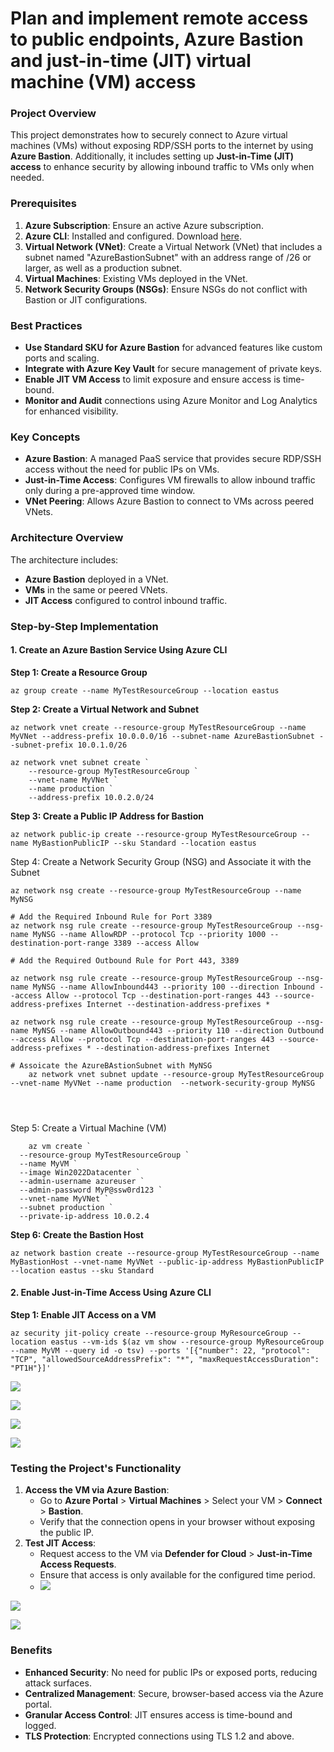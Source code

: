 # Plan and implement remote access to public endpoints, Azure Bastion and just-in-time (JIT) virtual machine (VM) access

### Project Overview

This project demonstrates how to securely connect to Azure virtual machines (VMs) without exposing RDP/SSH ports to the internet by using **Azure Bastion**. Additionally, it includes setting up **Just-in-Time (JIT) access** to enhance security by allowing inbound traffic to VMs only when needed.

### Prerequisites

1. **Azure Subscription**: Ensure an active Azure subscription.
2. **Azure CLI**: Installed and configured. Download [here](https://learn.microsoft.com/en-us/cli/azure/install-azure-cli).
3. **Virtual Network (VNet)**: Create a Virtual Network (VNet) that includes a subnet named "AzureBastionSubnet" with an address range of /26 or larger, as well as a production subnet.
4. **Virtual Machines**: Existing VMs deployed in the VNet.
5. **Network Security Groups (NSGs)**: Ensure NSGs do not conflict with Bastion or JIT configurations.

### Best Practices

*   **Use Standard SKU for Azure Bastion** for advanced features like custom ports and scaling.
*   **Integrate with Azure Key Vault** for secure management of private keys.
*   **Enable JIT VM Access** to limit exposure and ensure access is time-bound.
*   **Monitor and Audit** connections using Azure Monitor and Log Analytics for enhanced visibility.

### Key Concepts

*   **Azure Bastion**: A managed PaaS service that provides secure RDP/SSH access without the need for public IPs on VMs.
*   **Just-in-Time Access**: Configures VM firewalls to allow inbound traffic only during a pre-approved time window.
*   **VNet Peering**: Allows Azure Bastion to connect to VMs across peered VNets.

### Architecture Overview

The architecture includes:

*   **Azure Bastion** deployed in a VNet.
*   **VMs** in the same or peered VNets.
*   **JIT Access** configured to control inbound traffic.

### Step-by-Step Implementation

#### 1\. Create an Azure Bastion Service Using Azure CLI

**Step 1: Create a Resource Group**

```plain
az group create --name MyTestResourceGroup --location eastus
```

**Step 2: Create a Virtual Network and Subnet**

```plain
az network vnet create --resource-group MyTestResourceGroup --name MyVNet --address-prefix 10.0.0.0/16 --subnet-name AzureBastionSubnet --subnet-prefix 10.0.1.0/26

az network vnet subnet create `
    --resource-group MyTestResourceGroup `
    --vnet-name MyVNet `
    --name production `
    --address-prefix 10.0.2.0/24
```

**Step 3: Create a Public IP Address for Bastion**

```plain
az network public-ip create --resource-group MyTestResourceGroup --name MyBastionPublicIP --sku Standard --location eastus
```

Step 4: Create a Network Security Group (NSG) and Associate it with the Subnet

```plain
az network nsg create --resource-group MyTestResourceGroup --name MyNSG

# Add the Required Inbound Rule for Port 3389
az network nsg rule create --resource-group MyTestResourceGroup --nsg-name MyNSG --name AllowRDP --protocol Tcp --priority 1000 --destination-port-range 3389 --access Allow

# Add the Required Outbound Rule for Port 443, 3389

az network nsg rule create --resource-group MyTestResourceGroup --nsg-name MyNSG --name AllowInbound443 --priority 100 --direction Inbound --access Allow --protocol Tcp --destination-port-ranges 443 --source-address-prefixes Internet --destination-address-prefixes *

az network nsg rule create --resource-group MyTestResourceGroup --nsg-name MyNSG --name AllowOutbound443 --priority 110 --direction Outbound --access Allow --protocol Tcp --destination-port-ranges 443 --source-address-prefixes * --destination-address-prefixes Internet

# Assoicate the AzureBAstionSubnet with MyNSG
    az network vnet subnet update --resource-group MyTestResourceGroup --vnet-name MyVNet --name production  --network-security-group MyNSG




```

Step 5: Create a Virtual Machine (VM)

```plain
    az vm create `
  --resource-group MyTestResourceGroup `
  --name MyVM `
  --image Win2022Datacenter `
  --admin-username azureuser `
  --admin-password MyP@ssw0rd123 `
  --vnet-name MyVNet `
  --subnet production `
  --private-ip-address 10.0.2.4
```

**Step 6: Create the Bastion Host**

```plain
az network bastion create --resource-group MyTestResourceGroup --name MyBastionHost --vnet-name MyVNet --public-ip-address MyBastionPublicIP --location eastus --sku Standard
```

#### 2\. Enable Just-in-Time Access Using Azure CLI

**Step 1: Enable JIT Access on a VM**

```plain
az security jit-policy create --resource-group MyResourceGroup --location eastus --vm-ids $(az vm show --resource-group MyResourceGroup --name MyVM --query id -o tsv) --ports '[{"number": 22, "protocol": "TCP", "allowedSourceAddressPrefix": "*", "maxRequestAccessDuration": "PT1H"}]'
```

![](https://t9014131694.p.clickup-attachments.com/t9014131694/28a7c837-645b-4a20-9c7d-09ee67c8d858/image.png)

![](https://t9014131694.p.clickup-attachments.com/t9014131694/3e600f4c-7248-44ce-b68b-80970fb767e8/image.png)

![](https://t9014131694.p.clickup-attachments.com/t9014131694/013e9820-8cb5-426a-b5b5-4b0a596d2ab6/image.png)

![](https://t9014131694.p.clickup-attachments.com/t9014131694/e83a4f65-7ebb-47f8-9243-930554771322/image.png)

### Testing the Project's Functionality

1. **Access the VM via Azure Bastion**:
    *   Go to **Azure Portal** > **Virtual Machines** > Select your VM > **Connect** > **Bastion**.
    *   Verify that the connection opens in your browser without exposing the public IP.
2. **Test JIT Access**:
    *   Request access to the VM via **Defender for Cloud** > **Just-in-Time Access Requests**.
    *   Ensure that access is only available for the configured time period.
    *   ![](https://t9014131694.p.clickup-attachments.com/t9014131694/a2552126-560e-4217-9a64-25ba0836859a/image.png)

![](https://t9014131694.p.clickup-attachments.com/t9014131694/58768732-dc61-483e-ab6e-1460bbebb3ef/image.png)

![](https://t9014131694.p.clickup-attachments.com/t9014131694/275aeb5b-febc-4175-bed4-261b67f1bfa3/image.png)

### Benefits

*   **Enhanced Security**: No need for public IPs or exposed ports, reducing attack surfaces.
*   **Centralized Management**: Secure, browser-based access via the Azure portal.
*   **Granular Access Control**: JIT ensures access is time-bound and logged.
*   **TLS Protection**: Encrypted connections using TLS 1.2 and above.

###